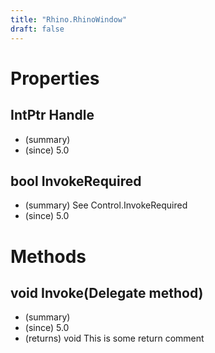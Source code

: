 ```yaml
---
title: "Rhino.RhinoWindow"
draft: false
---
```


# Properties
## IntPtr Handle
- (summary) 
- (since) 5.0
## bool InvokeRequired
- (summary)  See Control.InvokeRequired 
- (since) 5.0
# Methods
## void Invoke(Delegate method)
- (summary) 
- (since) 5.0
- (returns) void This is some return comment
